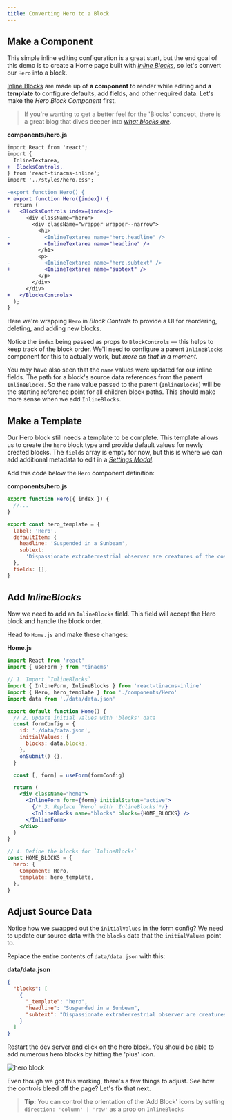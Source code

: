 ```yaml
---
title: Converting Hero to a Block
---
```


## Make a Component

This simple inline editing configuration is a great start, but the end goal of this demo is to create a Home page built with [_Inline Blocks_](https://tinacms.org/docs/inline-editing/inline-blocks), so let's convert our `Hero` into a block.

[Inline Blocks](https://tinacms.org/docs/inline-editing/inline-blocks#creating-a-block) are made up of **a component** to render while editing and **a template** to configure defaults, add fields, and other required data. Let's make the _Hero Block Component_ first.

> If you're wanting to get a better feel for the 'Blocks' concept, there is a great blog that dives deeper into [_what blocks are_](/blog/what-are-blocks).

**components/hero.js**

```diff
import React from 'react';
import {
  InlineTextarea,
+  BlocksControls,
} from 'react-tinacms-inline';
import '../styles/hero.css';

-export function Hero() {
+ export function Hero({index}) {
  return (
+   <BlocksControls index={index}>
      <div className="hero">
        <div className="wrapper wrapper--narrow">
          <h1>
-           <InlineTextarea name="hero.headline" />
+           <InlineTextarea name="headline" />
          </h1>
          <p>
-           <InlineTextarea name="hero.subtext" />
+           <InlineTextarea name="subtext" />
          </p>
        </div>
      </div>
+   </BlocksControls>
  );
}
```

Here we're wrapping `Hero` in _Block Controls_ to provide a UI for reordering, deleting, and adding new blocks.

Notice the `index` being passed as props to `BlockControls` — this helps to keep track of the block order. We'll need to configure a parent `InlineBlocks` component for this to actually work, but _more on that in a moment._

You may have also seen that the `name` values were updated for our inline fields. The path for a block's source data references from the parent `InlineBlocks`. So the `name` value passed to the parent (`InlineBlocks`) will be the starting reference point for all children block paths. This should make more sense when we add `InlineBlocks`.

## Make a Template

Our Hero block still needs a template to be complete. This template allows us to create the `hero` block type and provide default values for newly created blocks. The `fields` array is empty for now, but this is where we can add additional metadata to edit in a [_Settings Modal_](/guides/general/inline-blocks/settings-modal).

Add this code below the `Hero` component definition:

**components/hero.js**

```jsx
export function Hero({ index }) {
  //...
}

export const hero_template = {
  label: 'Hero',
  defaultItem: {
    headline: 'Suspended in a Sunbeam',
    subtext:
      'Dispassionate extraterrestrial observer are creatures of the cosmos courage of our questions.',
  },
  fields: [],
}
```

## Add _InlineBlocks_

Now we need to add an `InlineBlocks` field. This field will accept the Hero block and handle the block order.

Head to `Home.js` and make these changes:

**Home.js**

```jsx
import React from 'react'
import { useForm } from 'tinacms'

// 1. Import `InlineBlocks`
import { InlineForm, InlineBlocks } from 'react-tinacms-inline'
import { Hero, hero_template } from './components/Hero'
import data from './data/data.json'

export default function Home() {
  // 2. Update initial values with 'blocks' data
  const formConfig = {
    id: './data/data.json',
    initialValues: {
      blocks: data.blocks,
    },
    onSubmit() {},
  }

  const [, form] = useForm(formConfig)

  return (
    <div className="home">
      <InlineForm form={form} initialStatus="active">
        {/* 3. Replace `Hero` with `InlineBlocks`*/}
        <InlineBlocks name="blocks" blocks={HOME_BLOCKS} />
      </InlineForm>
    </div>
  )
}

// 4. Define the blocks for `InlineBlocks`
const HOME_BLOCKS = {
  hero: {
    Component: Hero,
    template: hero_template,
  },
}
```

## Adjust Source Data

Notice how we swapped out the `initialValues` in the form config? We need to update our source data with the `blocks` data that the `initialValues` point to.

Replace the entire contents of `data/data.json` with this:

**data/data.json**

```json
{
  "blocks": [
    {
      "_template": "hero",
      "headline": "Suspended in a Sunbeam",
      "subtext": "Dispassionate extraterrestrial observer are creatures of the cosmos courage of our questions inconspicuous motes of rock and gas a mote of dust suspended in a sunbeam great turbulent clouds."
    }
  ]
}
```

Restart the dev server and click on the hero block. You should be able to add numerous hero blocks by hitting the 'plus' icon.

![hero block](/img/inline-editing-guide/step8-hero-block.png)

Even though we got this working, there's a few things to adjust. See how the controls bleed off the page? Let's fix that next.

> **Tip:** You can control the orientation of the 'Add Block' icons by setting `direction: 'column' | 'row'` as a prop on `InlineBlocks`

<!-- - Note margin collapse bug? -->
